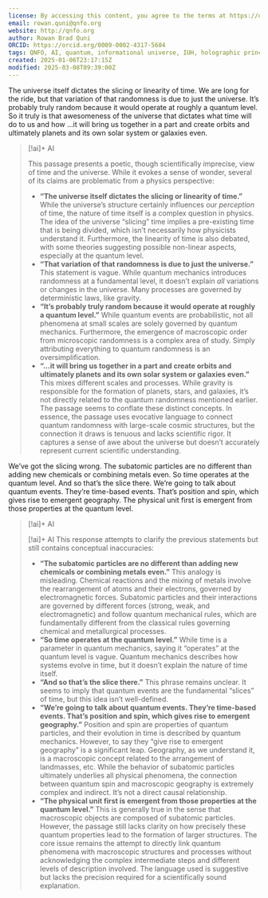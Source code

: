 ```yaml
---
license: By accessing this content, you agree to the terms at https://qnfo.org/LICENSE
email: rowan.quni@qnfo.org
website: http://qnfo.org
author: Rowan Brad Quni
ORCID: https://orcid.org/0009-0002-4317-5604
tags: QNFO, AI, quantum, informational universe, IUH, holographic principle
created: 2025-01-06T23:17:15Z
modified: 2025-03-08T09:39:00Z
---
```


The universe itself dictates the slicing or linearity of time. We are long for the ride, but that variation of that randomness is due to just the universe. It’s probably truly random because it would operate at roughly a quantum level. So it truly is that awesomeness of the universe that dictates what time will do to us and how ...it will bring us together in a part and create orbits and ultimately planets and its own solar system or galaxies even.

> [!ai]+ AI
>
> This passage presents a poetic, though scientifically imprecise, view of time and the universe. While it evokes a sense of wonder, several of its claims are problematic from a physics perspective:
> - **“The universe itself dictates the slicing or linearity of time.”** While the universe’s structure certainly influences our *perception* of time, the nature of time itself is a complex question in physics. The idea of the universe “slicing” time implies a pre-existing time that is being divided, which isn’t necessarily how physicists understand it. Furthermore, the linearity of time is also debated, with some theories suggesting possible non-linear aspects, especially at the quantum level.
> - **“That variation of that randomness is due to just the universe.”** This statement is vague. While quantum mechanics introduces randomness at a fundamental level, it doesn’t explain *all* variations or changes in the universe. Many processes are governed by deterministic laws, like gravity.
> - **“It’s probably truly random because it would operate at roughly a quantum level.”** While quantum events are probabilistic, not all phenomena at small scales are solely governed by quantum mechanics. Furthermore, the emergence of macroscopic order from microscopic randomness is a complex area of study. Simply attributing everything to quantum randomness is an oversimplification.
> - **“...it will bring us together in a part and create orbits and ultimately planets and its own solar system or galaxies even.”** This mixes different scales and processes. While gravity is responsible for the formation of planets, stars, and galaxies, it’s not directly related to the quantum randomness mentioned earlier. The passage seems to conflate these distinct concepts.
> In essence, the passage uses evocative language to connect quantum randomness with large-scale cosmic structures, but the connection it draws is tenuous and lacks scientific rigor. It captures a sense of awe about the universe but doesn’t accurately represent current scientific understanding.

We’ve got the slicing wrong. The subatomic particles are no different than adding new chemicals or combining metals even. So time operates at the quantum level. And so that’s the slice there. We’re going to talk about quantum events. They’re time-based events. That’s position and spin, which gives rise to emergent geography. The physical unit first is emergent from those properties at the quantum level.

> [!ai]+ AI
>
> [!ai]+ AI
> This response attempts to clarify the previous statements but still contains conceptual inaccuracies:
> - **“The subatomic particles are no different than adding new chemicals or combining metals even.”** This analogy is misleading. Chemical reactions and the mixing of metals involve the rearrangement of atoms and their electrons, governed by electromagnetic forces. Subatomic particles and their interactions are governed by different forces (strong, weak, and electromagnetic) and follow quantum mechanical rules, which are fundamentally different from the classical rules governing chemical and metallurgical processes.
> - **“So time operates at the quantum level.”** While time is a parameter in quantum mechanics, saying it “operates” at the quantum level is vague. Quantum mechanics describes how systems evolve in time, but it doesn’t explain the nature of time itself.
> - **“And so that’s the slice there.”** This phrase remains unclear. It seems to imply that quantum events are the fundamental “slices” of time, but this idea isn’t well-defined.
> - **“We’re going to talk about quantum events. They’re time-based events. That’s position and spin, which gives rise to emergent geography.”** Position and spin are properties of quantum particles, and their evolution in time is described by quantum mechanics. However, to say they “give rise to emergent geography” is a significant leap. Geography, as we understand it, is a macroscopic concept related to the arrangement of landmasses, etc. While the behavior of subatomic particles ultimately underlies all physical phenomena, the connection between quantum spin and macroscopic geography is extremely complex and indirect. It’s not a direct causal relationship.
> - **“The physical unit first is emergent from those properties at the quantum level.”** This is generally true in the sense that macroscopic objects are composed of subatomic particles. However, the passage still lacks clarity on how precisely these quantum properties lead to the formation of larger structures.
> The core issue remains the attempt to directly link quantum phenomena with macroscopic structures and processes without acknowledging the complex intermediate steps and different levels of description involved. The language used is suggestive but lacks the precision required for a scientifically sound explanation.
